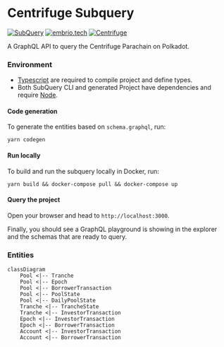 # Centrifuge Subquery

[![SubQuery](https://img.shields.io/static/v1?label=built+with&message=SubQuery&color=FF4581)](https://subquery.network/)
[![embrio.tech](https://img.shields.io/static/v1?label=by&message=EMBRIO.tech&color=24ae5f)](https://embrio.tech)
[![Centrifuge](https://img.shields.io/static/v1?label=for&message=Centrifuge&color=2762ff)](https://centrifuge.io/)

<!-- [![Docker](https://img.shields.io/static/v1?label=shipped+with&message=Docker&color=287cf9)](https://www.docker.com/) -->

A GraphQL API to query the Centrifuge Parachain on Polkadot.


### Environment
- [Typescript](https://www.typescriptlang.org/) are required to compile project and define types.  
- Both SubQuery CLI and generated Project have dependencies and require [Node](https://nodejs.org/en/).

#### Code generation

To generate the entities based on `schema.graphql`, run:

````
yarn codegen
````

#### Run locally
To build and run the subquery locally in Docker, run:

```
yarn build && docker-compose pull && docker-compose up
```

#### Query the project

Open your browser and head to `http://localhost:3000`.

Finally, you should see a GraphQL playground is showing in the explorer and the schemas that are ready to query.

### Entities

```mermaid
classDiagram
    Pool <|-- Tranche
    Pool <|-- Epoch
    Pool <|-- BorrowerTransaction
    Pool <|-- PoolState
    Pool <|-- DailyPoolState
    Tranche <|-- TrancheState
    Tranche <|-- InvestorTransaction
    Epoch <|-- InvestorTransaction
    Epoch <|-- BorrowerTransaction
    Account <|-- InvestorTransaction
    Account <|-- BorrowerTransaction
```
